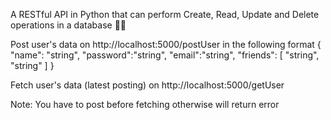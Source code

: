 A RESTful API in Python that can perform Create, Read, Update and Delete operations in a database 🚀🚀

Post user's data on http://localhost:5000/postUser in the following format
    {
    "name": "string",
    "password":"string",
    "email":"string",
    "friends": [ "string", 
               "string"
    ]
}


Fetch user's data (latest posting) on http://localhost:5000/getUser 

Note: You have to post before fetching otherwise will return error
